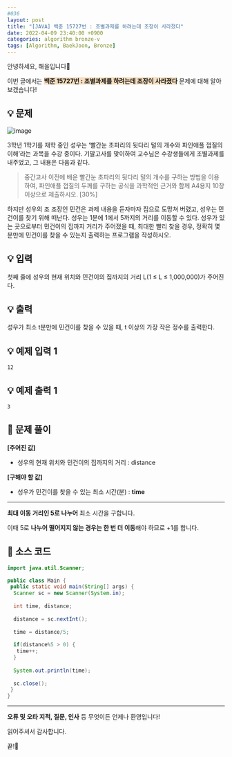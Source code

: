 ```yaml
---
#036
layout: post
title: "[JAVA] 백준 15727번 : 조별과제를 하려는데 조장이 사라졌다"
date: 2022-04-09 23:40:00 +0900
categories: algorithm bronze-v
tags: [Algorithm, BaekJoon, Bronze]
---
```


안녕하세요, 해을입니다🦖

이번 글에서는 <span style="background-color:#f7ddbe">**백준 15727번 : 조별과제를 하려는데 조장이 사라졌다**</span> 문제에 대해 알아보겠습니다!

## 💡 문제

![image](https://user-images.githubusercontent.com/39720852/164039089-a20215ed-aa50-4cd0-8e5c-bc067093762f.png)

3학년 1학기를 재학 중인 성우는 ‘빨간눈 초파리의 뒷다리 털의 개수와 파인애플 껍질의 이해’라는 과목을 수강 중이다. 기말고사를 맞이하여 교수님은 수강생들에게 조별과제를 내주었고, 그 내용은 다음과 같다.

> 중간고사 이전에 배운 빨간눈 초파리의 뒷다리 털의 개수를 구하는 방법을 이용하여, 파인애플 껍질의 두께를 구하는 공식을 과학적인 근거와 함께 A4용지 10장 이상으로 제출하시오. [30%]

하지만 성우의 조 조장인 민건은 과제 내용을 듣자마자 집으로 도망쳐 버렸고, 성우는 민건이를 찾기 위해 떠난다. 성우는 1분에 1에서 5까지의 거리를 이동할 수 있다. 성우가 있는 곳으로부터 민건이의 집까지 거리가 주어졌을 때, 최대한 빨리 찾을 경우, 정확히 몇 분만에 민건이를 찾을 수 있는지 출력하는 프로그램을 작성하시오.

## 💡 입력

첫째 줄에 성우의 현재 위치와 민건이의 집까지의 거리 L(1 ≤ L ≤ 1,000,000)가 주어진다.

## 💡 출력

성우가 최소 t분만에 민건이를 찾을 수 있을 때, t 이상의 가장 작은 정수를 출력한다.

## 💡 예제 입력 1

```
12
```

## 💡 예제 출력 1

```
3
```

## 🚩 문제 풀이

**[주어진 값]**

* 성우의 현재 위치와 민건이의 집까지의 거리 : distance

**[구해야 할 값]**

* 성우가 민건이를 찾을 수 있는 최소 시간(분) : **time**

---

**최대 이동 거리인 5로 나누어** 최소 시간을 구합니다.

이때 5로 **나누어 떨어지지 않는 경우는 한 번 더 이동**해야 하므로 +1를 합니다.

## 🚩 소스 코드

``` java
import java.util.Scanner;

public class Main {
 public static void main(String[] args) {  
  Scanner sc = new Scanner(System.in);
  
  int time, distance;
  
  distance = sc.nextInt();
  
  time = distance/5;
  
  if(distance%5 > 0) {
   time++;
  }
  
  System.out.println(time);
  
  sc.close();
 }
}
```

---

**오류 및 오타 지적, 질문, 인사** 등 무엇이든 언제나 환영입니다!

읽어주셔서 감사합니다.

끝!🦕
